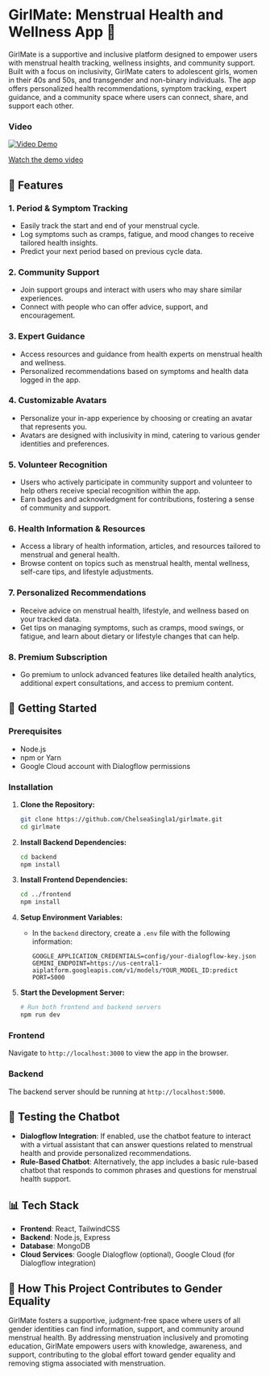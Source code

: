 # GirlMate: Menstrual Health and Wellness App 🌸

GirlMate is a supportive and inclusive platform designed to empower users with menstrual health tracking, wellness insights, and community support. Built with a focus on inclusivity, GirlMate caters to adolescent girls, women in their 40s and 50s, and transgender and non-binary individuals. The app offers personalized health recommendations, symptom tracking, expert guidance, and a community space where users can connect, share, and support each other.

### Video

[![Video Demo](https://img.youtube.com/vi/7IMVfs7RSpM/0.jpg)](https://youtu.be/7IMVfs7RSpM)

[Watch the demo video](https://youtu.be/7IMVfs7RSpM) 

## 🌟 Features

### 1. **Period & Symptom Tracking**
   - Easily track the start and end of your menstrual cycle.
   - Log symptoms such as cramps, fatigue, and mood changes to receive tailored health insights.
   - Predict your next period based on previous cycle data.

### 2. **Community Support**
   - Join support groups and interact with users who may share similar experiences.
   - Connect with people who can offer advice, support, and encouragement.

### 3. **Expert Guidance**
   - Access resources and guidance from health experts on menstrual health and wellness.
   - Personalized recommendations based on symptoms and health data logged in the app.

### 4. **Customizable Avatars**
   - Personalize your in-app experience by choosing or creating an avatar that represents you.
   - Avatars are designed with inclusivity in mind, catering to various gender identities and preferences.

### 5. **Volunteer Recognition**
   - Users who actively participate in community support and volunteer to help others receive special recognition within the app.
   - Earn badges and acknowledgment for contributions, fostering a sense of community and support.

### 6. **Health Information & Resources**
   - Access a library of health information, articles, and resources tailored to menstrual and general health.
   - Browse content on topics such as menstrual health, mental wellness, self-care tips, and lifestyle adjustments.

### 7. **Personalized Recommendations**
   - Receive advice on menstrual health, lifestyle, and wellness based on your tracked data.
   - Get tips on managing symptoms, such as cramps, mood swings, or fatigue, and learn about dietary or lifestyle changes that can help.

### 8. **Premium Subscription**
   - Go premium to unlock advanced features like detailed health analytics, additional expert consultations, and access to premium content.

## 🚀 Getting Started

### Prerequisites
- Node.js
- npm or Yarn
- Google Cloud account with Dialogflow permissions

### Installation

1. **Clone the Repository:**
   ```bash
   git clone https://github.com/ChelseaSingla1/girlmate.git
   cd girlmate
   ```

2. **Install Backend Dependencies:**
   ```bash
   cd backend
   npm install
   ```

3. **Install Frontend Dependencies:**
   ```bash
   cd ../frontend
   npm install
   ```

4. **Setup Environment Variables:**
   - In the `backend` directory, create a `.env` file with the following information:

     ```plaintext
     GOOGLE_APPLICATION_CREDENTIALS=config/your-dialogflow-key.json
     GEMINI_ENDPOINT=https://us-central1-aiplatform.googleapis.com/v1/models/YOUR_MODEL_ID:predict
     PORT=5000
     ```

5. **Start the Development Server:**
   ```bash
   # Run both frontend and backend servers
   npm run dev
   ```

### Frontend

Navigate to `http://localhost:3000` to view the app in the browser. 

### Backend

The backend server should be running at `http://localhost:5000`.

## 💬 Testing the Chatbot

- **Dialogflow Integration**: If enabled, use the chatbot feature to interact with a virtual assistant that can answer questions related to menstrual health and provide personalized recommendations.
- **Rule-Based Chatbot**: Alternatively, the app includes a basic rule-based chatbot that responds to common phrases and questions for menstrual health support.

## 📊 Tech Stack

- **Frontend**: React, TailwindCSS
- **Backend**: Node.js, Express
- **Database**: MongoDB
- **Cloud Services**: Google Dialogflow (optional), Google Cloud (for Dialogflow integration)


## 🌈 How This Project Contributes to Gender Equality

GirlMate fosters a supportive, judgment-free space where users of all gender identities can find information, support, and community around menstrual health. By addressing menstruation inclusively and promoting education, GirlMate empowers users with knowledge, awareness, and support, contributing to the global effort toward gender equality and removing stigma associated with menstruation.
